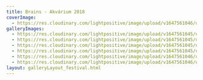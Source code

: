 ```yaml
---
title: Brains - Akvárium 2018
coverImage:
  - https://res.cloudinary.com/lightpositive/image/upload/v1647561046/uploads/Brains%20-%20Akv%C3%A1rium%202018/Brains1.jpg
galleryImages: 
  - https://res.cloudinary.com/lightpositive/image/upload/v1647561045/uploads/Brains%20-%20Akv%C3%A1rium%202018/Brains5.jpg
  - https://res.cloudinary.com/lightpositive/image/upload/v1647561045/uploads/Brains%20-%20Akv%C3%A1rium%202018/Brains4.jpg
  - https://res.cloudinary.com/lightpositive/image/upload/v1647561045/uploads/Brains%20-%20Akv%C3%A1rium%202018/Brains3.jpg
  - https://res.cloudinary.com/lightpositive/image/upload/v1647561045/uploads/Brains%20-%20Akv%C3%A1rium%202018/Brains-1.jpg
  - https://res.cloudinary.com/lightpositive/image/upload/v1647561046/uploads/Brains%20-%20Akv%C3%A1rium%202018/Brains2.jpg
  - https://res.cloudinary.com/lightpositive/image/upload/v1647561046/uploads/Brains%20-%20Akv%C3%A1rium%202018/Brains1.jpg
layout: galleryLayout_festival.html
---
```

